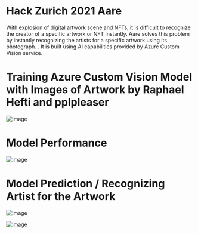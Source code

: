 # Hack Zurich 2021 Aare
With explosion of digital artwork scene and NFTs, it is difficult to recognize the creator of a specific artwork or NFT instantly. Aare solves this problem by instantly recognizing the artists for a specific artwork using its photograph. . It is built using AI capabilities provided by Azure Custom Vision service. 

# Training Azure Custom Vision Model with Images of Artwork by Raphael Hefti and pplpleaser 
![image](https://user-images.githubusercontent.com/1672998/134785902-1cf01579-6999-462a-8b63-dafd95a52700.png)

# Model Performance 
![image](https://user-images.githubusercontent.com/1672998/134785944-04ca45fc-5153-4dd9-b3c9-f63c4dc3e190.png)

# Model Prediction / Recognizing Artist for the Artwork 
![image](https://user-images.githubusercontent.com/1672998/134785966-30f08582-e893-402c-8ddb-5f09195301ae.png)

![image](https://user-images.githubusercontent.com/1672998/134785992-ccbbc46e-0476-4e48-a460-d37e77df39c3.png)

